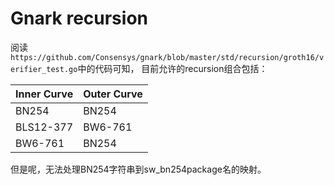 # Gnark recursion


阅读`https://github.com/Consensys/gnark/blob/master/std/recursion/groth16/verifier_test.go`中的代码可知，
目前允许的recursion组合包括：

| Inner Curve | Outer Curve |
| ----------- | ----------- |
| BN254       | BN254       |
| BLS12-377   | BW6-761     |
| BW6-761     | BN254       |

但是呢，无法处理BN254字符串到sw_bn254package名的映射。